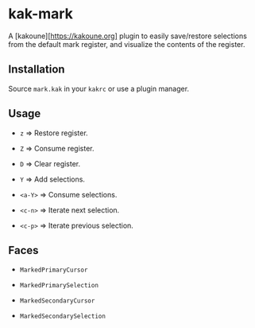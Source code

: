 # kak-mark

A [kakoune][https://kakoune.org] plugin to easily save/restore selections from
the default mark register, and visualize the contents of the register.

## Installation

Source `mark.kak` in your `kakrc` or use a plugin manager.

## Usage

- `z` ⇒ Restore register.
- `Z` ⇒ Consume register.

- `D` ⇒ Clear register.

- `Y` ⇒ Add selections.
- `<a-Y>` ⇒ Consume selections.

- `<c-n>` ⇒ Iterate next selection.
- `<c-p>` ⇒ Iterate previous selection.

## Faces

- `MarkedPrimaryCursor`
- `MarkedPrimarySelection`

- `MarkedSecondaryCursor`
- `MarkedSecondarySelection`

